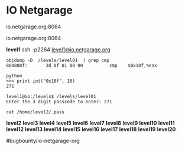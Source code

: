 # IO Netgarage
io.netgarage.org:8064

io.netgarage.org:8064

**level1**
ssh -p2264 level1@io.netgarage.org
```
objdump -D  /levels/level01  | grep cmp
804808f:       3d 0f 01 00 00          cmp    $0x10f,%eax

python
>>> print int("0x10f", 16)
271

level1@io:/levels$ /levels/level01
Enter the 3 digit passcode to enter: 271

cat /home/level2/.pass

```

**level2**
**level3**
**level4**
**level5**
**level6**
**level7**
**level8**
**level9**
**level10**
**level11**
**level12**
**level13**
**level14**
**level15**
**level16**
**level17**
**level18**
**level19**
**level20**



#bugbounty/io-netgarage-org
